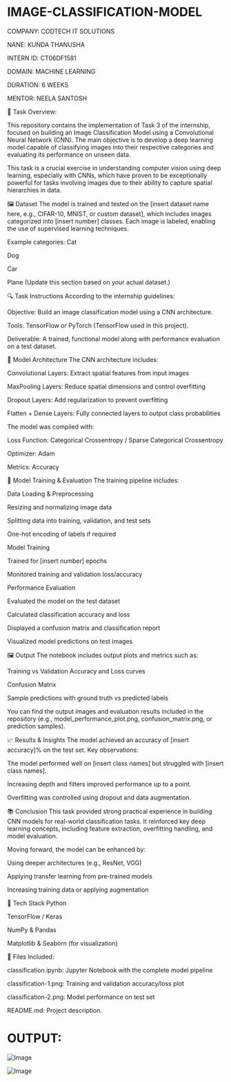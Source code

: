 # IMAGE-CLASSIFICATION-MODEL

COMPANY: CODTECH IT SOLUTIONS

NANE: KUNDA THANUSHA

INTERN ID: CT06DF1581

DOMAIN: MACHINE LEARNING

DURATION: 6 WEEKS

MENTOR: NEELA SANTOSH

📝 Task Overview:

This repository contains the implementation of Task 3 of the internship, focused on building an Image Classification Model using a Convolutional Neural Network (CNN). The main objective is to develop a deep learning model capable of classifying images into their respective categories and evaluating its performance on unseen data.

This task is a crucial exercise in understanding computer vision using deep learning, especially with CNNs, which have proven to be exceptionally powerful for tasks involving images due to their ability to capture spatial hierarchies in data.

🖼️ Dataset
The model is trained and tested on the [insert dataset name here, e.g., CIFAR-10, MNIST, or custom dataset], which includes images categorized into [insert number] classes. Each image is labeled, enabling the use of supervised learning techniques.

Example categories:
Cat

Dog

Car

Plane
(Update this section based on your actual dataset.)

🔍 Task Instructions
According to the internship guidelines:

Objective: Build an image classification model using a CNN architecture.

Tools: TensorFlow or PyTorch (TensorFlow used in this project).

Deliverable: A trained, functional model along with performance evaluation on a test dataset.

🧠 Model Architecture
The CNN architecture includes:

Convolutional Layers: Extract spatial features from input images

MaxPooling Layers: Reduce spatial dimensions and control overfitting

Dropout Layers: Add regularization to prevent overfitting

Flatten + Dense Layers: Fully connected layers to output class probabilities

The model was compiled with:

Loss Function: Categorical Crossentropy / Sparse Categorical Crossentropy

Optimizer: Adam

Metrics: Accuracy

🔬 Model Training & Evaluation
The training pipeline includes:

Data Loading & Preprocessing

Resizing and normalizing image data

Splitting data into training, validation, and test sets

One-hot encoding of labels if required

Model Training

Trained for [insert number] epochs

Monitored training and validation loss/accuracy

Performance Evaluation

Evaluated the model on the test dataset

Calculated classification accuracy and loss

Displayed a confusion matrix and classification report

Visualized model predictions on test images

🖼️ Output
The notebook includes output plots and metrics such as:

Training vs Validation Accuracy and Loss curves

Confusion Matrix

Sample predictions with ground truth vs predicted labels

You can find the output images and evaluation results included in the repository (e.g., model_performance_plot.png, confusion_matrix.png, or prediction samples).

📈 Results & Insights
The model achieved an accuracy of [insert accuracy]% on the test set.
Key observations:

The model performed well on [insert class names] but struggled with [insert class names].

Increasing depth and filters improved performance up to a point.

Overfitting was controlled using dropout and data augmentation.

📚 Conclusion
This task provided strong practical experience in building CNN models for real-world classification tasks. It reinforced key deep learning concepts, including feature extraction, overfitting handling, and model evaluation.

Moving forward, the model can be enhanced by:

Using deeper architectures (e.g., ResNet, VGG)

Applying transfer learning from pre-trained models

Increasing training data or applying augmentation

🔧 Tech Stack
Python

TensorFlow / Keras

NumPy & Pandas

Matplotlib & Seaborn (for visualization)

📁 Files Included:

classification.ipynb: Jupyter Notebook with the complete model pipeline

classification-1.png: Training and validation accuracy/loss plot

classification-2.png: Model performance on test set

README.md: Project description.

# OUTPUT:

![Image](https://github.com/user-attachments/assets/f4bb86bc-ba14-4d06-a03f-1940909c65ab)

![Image](https://github.com/user-attachments/assets/b162c5d7-0a8d-453d-b656-7ffa53c05c14)
